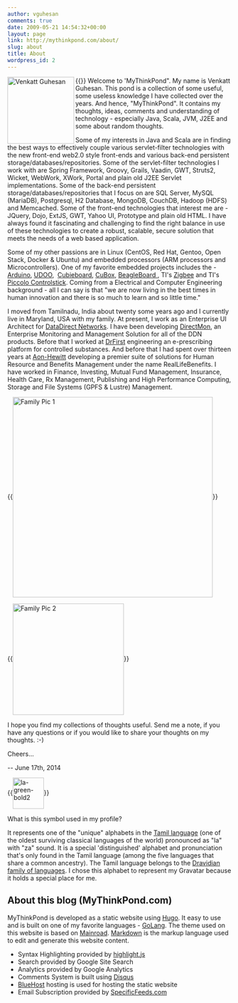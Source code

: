 ```yaml
---
author: vguhesan
comments: true
date: 2009-05-21 14:54:32+00:00
layout: page
link: http://mythinkpond.com/about/
slug: about
title: About
wordpress_id: 2
---
```



{{<img src="/img/common/VenkattGuhesan_Aug2017.jpg" alt="Venkatt Guhesan" width="150"  align="left" class="authorbox__avatar">}}
Welcome to 'MyThinkPond". My name is Venkatt Guhesan. This pond is a collection of some useful, some useless knowledge I have collected over the years. And hence, "MyThinkPond". It contains my thoughts, ideas, comments and understanding of technology - especially Java, Scala, JVM, J2EE and some about random thoughts.


Some of my interests in Java and Scala are in finding the best ways to effectively couple various servlet-filter technologies with the new front-end web2.0 style front-ends and various back-end persistent storage/databases/repositories. Some of the servlet-filter technologies I work with are Spring Framework, Groovy, Grails, Vaadin, GWT, Struts2, Wicket, WebWork, XWork, Portal and plain old J2EE Servlet implementations. Some of the back-end persistent storage/databases/repositories that I focus on are SQL Server, MySQL (MariaDB), Postgresql, H2 Database, MongoDB, CouchDB, Hadoop (HDFS) and Memcached. Some of the front-end technologies that interest me are - JQuery, Dojo, ExtJS, GWT, Yahoo UI, Prototype and plain old HTML. I have always found it fascinating and challenging to find the right balance in use of these technologies to create a robust, scalable, secure solution that meets the needs of a web based application.


Some of my other passions are in Linux (CentOS, Red Hat, Gentoo, Open Stack, Docker & Ubuntu) and embedded processors (ARM processors and Microcontrollers). One of my favorite embedded projects includes the - [Arduino](http://www.arduino.cc/), [UDOO](http://www.udoo.org/),  [Cubieboard](http://cubieboard.org/), [CuBox](http://www.solid-run.com/cubox), [BeagleBoard ](http://beagleboard.org/), TI's [Zigbee](https://www.sparkfun.com/categories/111) and TI's [Piccolo Controlstick](http://focus.ti.com/mcu/docs/mcuprodtoolsw.tsp?sectionId=95&tabId=1222&familyId=916&toolTypeId=1). Coming from a Electrical and Computer Engineering background - all I can say is that "we are now living in the best times in human innovation and there is so much to learn and so little time."


I moved from Tamilnadu, India about twenty some years ago and I currently live in Maryland, USA with my family. At present, I work as an Enterprise UI Architect for [DataDirect Networks](http://www.ddn.com). I have been developing [DirectMon](http://www.ddn.com/products/storage-management-directmon), an Enterprise Monitoring and Management Solution for all of the DDN products. Before that I worked at [DrFirst](http://www.drfirst.com/e-prescribing-for-controlled-substances.jsp) engineering an e-prescribing platform for controlled substances. And before that I had spent over thirteen years at [Aon-Hewitt](http://www.aon.com/human-capital-consulting/benefits-admin/default.jsp) developing a premier suite of solutions for Human Resource and Benefits Management under the name RealLifeBenefits. I have worked in Finance, Investing, Mutual Fund Management, Insurance, Health Care, Rx Management, Publishing and High Performance Computing, Storage and File Systems (GPFS & Lustre) Management.


{{<img src="/img/2009/05/imag0202-smile-2.jpg" alt="Family Pic 1" width="450"  align="center">}}

{{<img src="/img/2009/05/guhesan_family_photo_sml.jpg" alt="Family Pic 2" width="250" align="center">}}



I hope you find my collections of thoughts useful. Send me a note, if you have any questions or if you would like to share your thoughts on my thoughts. :-)

Cheers...

-- June 17th, 2014

{{<img src="/img/2009/05/la-green-bold2.jpg" alt="la-green-bold2" width="70"  align="center">}}

What is this symbol used in my profile?

It represents one of the "unique" alphabets in the [Tamil language](http://en.wikipedia.org/wiki/Tamil_language) (one of the oldest surviving classical languages of the world) pronounced as "la" with "za" sound. It is a special 'distinguished' alphabet and pronunciation that's only found in the Tamil language (among the five languages that share a common ancestry). The Tamil language belongs to the [Dravidian family of languages](http://en.wikipedia.org/wiki/Dravidian_languages). I chose this alphabet to represent my Gravatar because it holds a special place for me.

## About this blog (MyThinkPond.com) 

MyThinkPond is developed as a static website using [Hugo](https://gohugo.io/). It easy to use and is built on one of my favorite languages - [GoLang](https://golang.org/). The theme used on this website is based on [Mainroad](https://github.com/Vimux/Mainroad/). [Markdown](https://en.wikipedia.org/wiki/Markdown) is the markup language used to edit and generate this website content.

  * Syntax Highlighting provided by [highlight.js](https://highlightjs.org/)
  * Search provided by Google Site Search
  * Analytics provided by Google Analytics
  * Comments System is built using [Disqus](https://disqus.com/)
  * [BlueHost](https://www.bluehost.com/) hosting is used for hosting the static website
  * Email Subscription provided by [SpecificFeeds.com](https://www.specificfeeds.com/)




